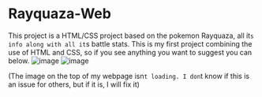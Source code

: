 # Rayquaza-Web

This project is a HTML/CSS project based on the pokemon Rayquaza, all it`s info along with all it`s battle stats. This is my first  project combining the use of HTML and CSS, so if you see anything you want to suggest you can below.
![image](https://user-images.githubusercontent.com/98430041/155292433-4d384229-18a0-406c-8455-ab59ff24aed3.png)
![image](https://user-images.githubusercontent.com/98430041/155292555-ba1f7ec4-fbf2-4a5b-8b5e-9f90abe9fb53.png)

(The image on the top of my webpage isn`t loading. I don`t know if this is an issue for others, but if it is, I will fix it)
